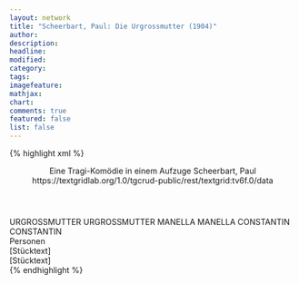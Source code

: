 ```yaml
---
layout: network
title: "Scheerbart, Paul: Die Urgrossmutter (1904)"
author:
description:
headline:
modified:
category:
tags:
imagefeature:
mathjax:
chart:
comments: true
featured: false
list: false
---
```

{% highlight xml %}
<?xml-model href="http://raw.githubusercontent.com/DLiNa/project/master/rules/lina.rnc"?><?xml-model href="http://raw.githubusercontent.com/DLiNa/project/master/rules/lina.sch"?>
<play xmlns="http://lina.digital">
  <header>
    <title>Die Urgrossmutter</title>
    <subtitle>Eine Tragi-Komödie in einem Aufzuge</subtitle>
    <genretitle/>
    <author>Scheerbart, Paul</author>
    <date type="print" when="1904"/>
    <date type="premiere"/>
    <date type="written"/>
    <source>https://textgridlab.org/1.0/tgcrud-public/rest/textgrid:tv6f.0/data</source>
  </header>
  <personae>
    <character>
      <name>URGROSSMUTTER</name>
      <alias xml:id="urgrossmutter">
        <name>URGROSSMUTTER</name>
      </alias>
    </character>
    <character>
      <name>MANELLA</name>
      <alias xml:id="manella">
        <name>MANELLA</name>
      </alias>
    </character>
    <character>
      <name>CONSTANTIN</name>
      <alias xml:id="constantin">
        <name>CONSTANTIN</name>
      </alias>
    </character>
  </personae>
  <text>
    <div>
      <head>Personen</head>
    </div>
    <div>
      <head>[Stücktext]</head>
      <div>
        <head>[Stücktext]</head>
        <sp who="#urgrossmutter">
          <amount n="17" unit="speech_acts"/>
          <amount n="497" unit="words"/>
          <amount n="7" unit="lines"/>
          <amount n="2795" unit="chars"/>
        </sp>
        <sp who="#manella">
          <amount n="3" unit="speech_acts"/>
          <amount n="22" unit="words"/>
          <amount n="3" unit="lines"/>
          <amount n="154" unit="chars"/>
        </sp>
        <sp who="#constantin">
          <amount n="13" unit="speech_acts"/>
          <amount n="154" unit="words"/>
          <amount n="10" unit="lines"/>
          <amount n="948" unit="chars"/>
        </sp>
      </div>
    </div>
  </text>
</play>
{% endhighlight %}